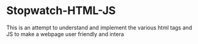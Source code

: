 # Stopwatch-HTML-JS
This is an attempt to understand and implement the various html tags and JS to make a webpage user friendly and intera
